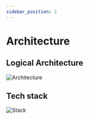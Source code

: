 ```yaml
---
sidebar_position: 2
---
```


# Architecture

## Logical Architecture

![Architecture](/img/architecture/logical.png)

## Tech stack

![Stack](/img/architecture/stack.png)
